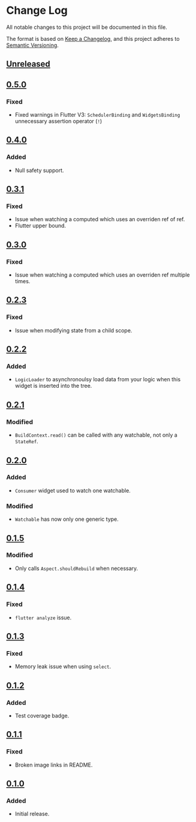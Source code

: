# Change Log

All notable changes to this project will be documented in this file.

The format is based on [Keep a Changelog](https://keepachangelog.com/en/1.0.0/),
and this project adheres to [Semantic Versioning](https://semver.org/spec/v2.0.0.html).

## [Unreleased]

## [0.5.0]
### Fixed
- Fixed warnings in Flutter V3: `SchedulerBinding` and `WidgetsBinding` unnecessary assertion operator (`!`)

## [0.4.0]
### Added
- Null safety support.

## [0.3.1]
### Fixed
- Issue when watching a computed which uses an overriden ref of ref.
- Flutter upper bound.

## [0.3.0]
### Fixed
- Issue when watching a computed which uses an overriden ref multiple times.

## [0.2.3]
### Fixed
- Issue when modifying state from a child scope.

## [0.2.2]
### Added
- `LogicLoader` to asynchronoulsy load data from your logic when this widget is inserted into the tree.

## [0.2.1]
### Modified
- `BuildContext.read()` can be called with any watchable, not only a `StateRef`.

## [0.2.0]
### Added
- `Consumer` widget used to watch one watchable.

### Modified
- `Watchable` has now only one generic type.

## [0.1.5] 
### Modified
- Only calls `Aspect.shouldRebuild` when necessary.

## [0.1.4] 
### Fixed
- `flutter analyze` issue.

## [0.1.3] 
### Fixed
- Memory leak issue when using `select`.

## [0.1.2] 
### Added
- Test coverage badge.

## [0.1.1] 
### Fixed
- Broken image links in README.

## [0.1.0] 
### Added
- Initial release.

[Unreleased]: https://github.com/letsar/binder/compare/v0.5.0...HEAD
[0.5.0]: https://github.com/letsar/binder/compare/releases/tag/v0.5.0
[0.4.0]: https://github.com/letsar/binder/compare/releases/tag/v0.4.0
[0.3.1]: https://github.com/letsar/binder/compare/releases/tag/v0.3.1
[0.3.0]: https://github.com/letsar/binder/compare/releases/tag/v0.3.0
[0.2.3]: https://github.com/letsar/binder/compare/releases/tag/v0.2.3
[0.2.2]: https://github.com/letsar/binder/compare/releases/tag/v0.2.2
[0.2.1]: https://github.com/letsar/binder/compare/releases/tag/v0.2.1
[0.2.0]: https://github.com/letsar/binder/compare/releases/tag/v0.2.0
[0.1.5]: https://github.com/letsar/binder/compare/releases/tag/v0.1.5
[0.1.4]: https://github.com/letsar/binder/compare/releases/tag/v0.1.4
[0.1.3]: https://github.com/letsar/binder/compare/releases/tag/v0.1.3
[0.1.2]: https://github.com/letsar/binder/compare/releases/tag/v0.1.2
[0.1.1]: https://github.com/letsar/binder/compare/releases/tag/v0.1.1
[0.1.0]: https://github.com/letsar/binder/compare/releases/tag/v0.1.0
